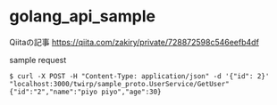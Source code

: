 # golang_api_sample

Qiitaの記事
https://qiita.com/zakiry/private/728872598c546eefb4df

sample request
```shell
$ curl -X POST -H "Content-Type: application/json" -d '{"id": 2}' "localhost:3000/twirp/sample_proto.UserService/GetUser"
{"id":"2","name":"piyo piyo","age":30}
```
